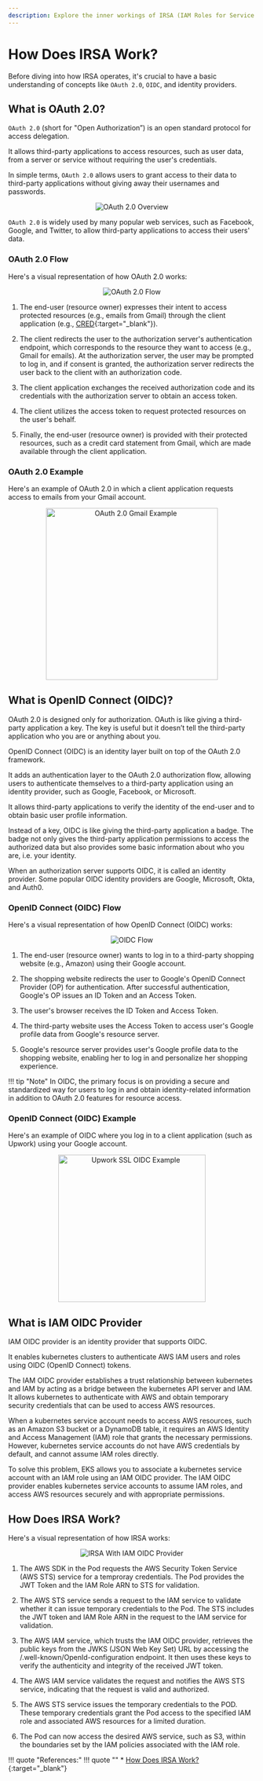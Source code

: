 ```yaml
---
description: Explore the inner workings of IRSA (IAM Roles for Service Accounts) and gain a clear understanding of its functionality. Uncover the mechanics behind enhanced security and seamless access control in EKS with our straightforward explanation.
---
```


# How Does IRSA Work?

Before diving into how IRSA operates, it's crucial to have a basic understanding of concepts like `OAuth 2.0`, `OIDC`, and identity providers.



## What is OAuth 2.0?

`OAuth 2.0` (short for "Open Authorization”) is an open standard protocol for access delegation.

It allows third-party applications to access resources, such as user data, from a server or service without requiring the user's credentials.

In simple terms, `OAuth 2.0` allows users to grant access to their data to third-party applications without giving away their usernames and passwords.

<p align="center">
    <img src="../../../../assets/eks-course-images/irsa/oauth-overview.png" alt="OAuth 2.0 Overview" />
</p>

`OAuth 2.0` is widely used by many popular web services, such as Facebook, Google, and Twitter, to allow third-party applications to access their users' data.



### OAuth 2.0 Flow

Here's a visual representation of how OAuth 2.0 works:

<p align="center">
    <img src="../../../../assets/eks-course-images/irsa/oauth-flow.png" alt="OAuth 2.0 Flow" />
</p>

1. The end-user (resource owner) expresses their intent to access protected resources (e.g., emails from Gmail) through the client application (e.g., [CRED]{:target="_blank"}).

2. The client redirects the user to the authorization server's authentication endpoint, which corresponds to the resource they want to access (e.g., Gmail for emails). At the authorization server, the user may be prompted to log in, and if consent is granted, the authorization server redirects the user back to the client with an authorization code.

3. The client application exchanges the received authorization code and its credentials with the authorization server to obtain an access token.

4. The client utilizes the access token to request protected resources on the user's behalf.

5. Finally, the end-user (resource owner) is provided with their protected resources, such as a credit card statement from Gmail, which are made available through the client application.

### OAuth 2.0 Example

Here's an example of OAuth 2.0 in which a client application requests access to emails from your Gmail account.

<p align="center">
    <img src="../../../../assets/eks-course-images/irsa/oauth-gmail.png" alt="OAuth 2.0 Gmail Example" width="350" />
</p>


## What is OpenID Connect (OIDC)?

OAuth 2.0 is designed only for authorization. OAuth is like giving a third-party application a key. The key is useful but it doesn’t tell the third-party application who you are or anything about you.

OpenID Connect (OIDC) is an identity layer built on top of the OAuth 2.0 framework. 

It adds an authentication layer to the OAuth 2.0 authorization flow, allowing users to authenticate themselves to a third-party application using an identity provider, such as Google, Facebook, or Microsoft. 

It allows third-party applications to verify the identity of the end-user and to obtain basic user profile information.

Instead of a key, OIDC is like giving the third-party application a badge. The badge not only gives the third-party application permissions to access the authorized data but also provides some basic information about who you are, i.e. your identity.

When an authorization server supports OIDC, it is called an identity provider. Some popular OIDC identity providers are Google, Microsoft, Okta, and Auth0.


### OpenID Connect (OIDC) Flow

Here's a visual representation of how OpenID Connect (OIDC) works:

<p align="center">
    <img src="../../../../assets/eks-course-images/irsa/oidc-flow.png" alt="OIDC Flow" />
</p>

1. The end-user (resource owner) wants to log in to a third-party shopping website (e.g., Amazon) using their Google account.

2. The shopping website redirects the user to Google's OpenID Connect Provider (OP) for authentication. After successful authentication, Google's OP issues an ID Token and an Access Token.

3. The user's browser receives the ID Token and Access Token.

4. The third-party website uses the Access Token to access user's Google profile data from Google's resource server.

5. Google's resource server provides user's Google profile data to the shopping website, enabling her to log in and personalize her shopping experience.

!!! tip "Note"
    In OIDC, the primary focus is on providing a secure and standardized way for users to log in and obtain identity-related information in addition to OAuth 2.0 features for resource access.


### OpenID Connect (OIDC) Example

Here's an example of OIDC where you log in to a client application (such as Upwork) using your Google account.

<p align="center">
    <img src="../../../../assets/eks-course-images/irsa/upwork-sso.png" alt="Upwork SSL OIDC Example" width="300" />
</p>


## What is IAM OIDC Provider

IAM OIDC provider is an identity provider that supports OIDC.

It enables kubernetes clusters to authenticate AWS IAM users and roles using OIDC (OpenID Connect) tokens.

The IAM OIDC provider establishes a trust relationship between kubernetes and IAM by acting as a bridge between the kubernetes API server and IAM. It allows kubernetes to authenticate with AWS and obtain temporary security credentials that can be used to access AWS resources.

When a kubernetes service account needs to access AWS resources, such as an Amazon S3 bucket or a DynamoDB table, it requires an AWS Identity and Access Management (IAM) role that grants the necessary permissions. However, kubernetes service accounts do not have AWS credentials by default, and cannot assume IAM roles directly.

To solve this problem, EKS allows you to associate a kubernetes service account with an IAM role using an IAM OIDC provider. The IAM OIDC provider enables kubernetes service accounts to assume IAM roles, and access AWS resources securely and with appropriate permissions.



## How Does IRSA Work?

Here's a visual representation of how IRSA works:

<p align="center">
    <img src="../../../../assets/eks-course-images/irsa/irsa-flow-with-iam-oidc-provider.png" alt="IRSA With IAM OIDC Provider" />
</p>


1. The AWS SDK in the Pod requests the AWS Security Token Service (AWS STS) service for a temproray credentials. The Pod provides the JWT Token and the IAM Role ARN to STS for validation.

2. The AWS STS service sends a request to the IAM service to validate whether it can issue temporary credentials to the Pod. The STS includes the JWT token and IAM Role ARN in the request to the IAM service for validation.

3. The AWS IAM service, which trusts the IAM OIDC provider, retrieves the public keys from the JWKS (JSON Web Key Set) URL by accessing the /.well-known/OpenId-configuration endpoint. It then uses these keys to verify the authenticity and integrity of the received JWT token.

4. The AWS IAM service validates the request and notifies the AWS STS service, indicating that the request is valid and authorized.

5. The AWS STS service issues the temporary credentials to the POD. These temporary credentials grant the Pod access to the specified IAM role and associated AWS resources for a limited duration.

6. The Pod can now access the desired AWS service, such as S3, within the boundaries set by the IAM policies associated with the IAM role.



!!! quote "References:"
    !!! quote ""
        * [How Does IRSA Work?]{:target="_blank"}


<!-- Hyperlinks -->
[How Does IRSA Work?]: https://aws.amazon.com/blogs/containers/diving-into-iam-roles-for-service-accounts/
[CRED]: https://cred.club/